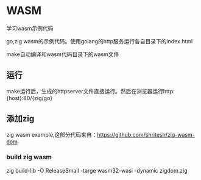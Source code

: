 # WASM

学习wasm示例代码

go,zig wasm的示例代码。使用golang的http服务运行各自目录下的index.html

make自动编译和wasm代码目录下的wasm文件

## 运行

make运行后，生成的httpserver文件直接运行。然后在浏览器运行http:{host}:80/{zig/go}

## 添加zig

zig wasm example,这部分代码来自：https://github.com/shritesh/zig-wasm-dom

### build zig wasm

zig build-lib -O ReleaseSmall -targe wasm32-wasi -dynamic zigdom.zig